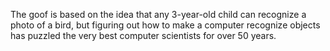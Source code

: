 The goof is based on the idea that any 3-year-old child can recognize a photo of a bird, but figuring out how to make a computer recognize objects has puzzled the very best computer scientists for over 50 years.
